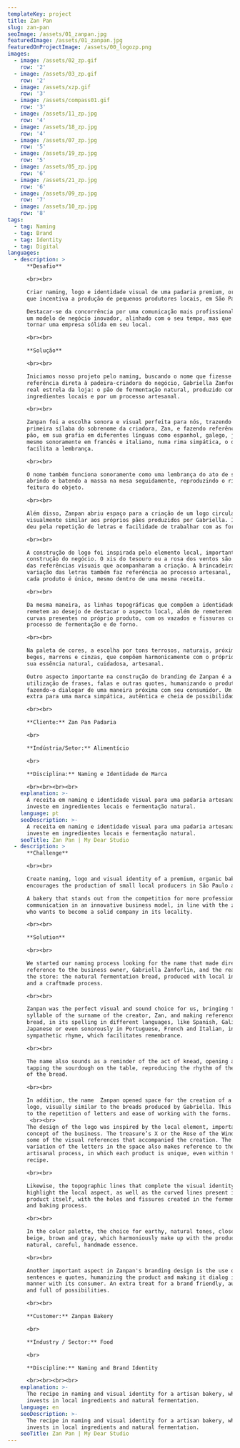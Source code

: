 ```yaml
---
templateKey: project
title: Zan Pan
slug: zan-pan
seoImage: /assets/01_zanpan.jpg
featuredImage: /assets/01_zanpan.jpg
featuredOnProjectImage: /assets/00_logozp.png
images:
  - image: /assets/02_zp.gif
    row: '2'
  - image: /assets/03_zp.gif
    row: '2'
  - image: /assets/xzp.gif
    row: '3'
  - image: /assets/compass01.gif
    row: '3'
  - image: /assets/11_zp.jpg
    row: '4'
  - image: /assets/18_zp.jpg
    row: '4'
  - image: /assets/07_zp.jpg
    row: '5'
  - image: /assets/19_zp.jpg
    row: '5'
  - image: /assets/05_zp.jpg
    row: '6'
  - image: /assets/21_zp.jpg
    row: '6'
  - image: /assets/09_zp.jpg
    row: '7'
  - image: /assets/10_zp.jpg
    row: '8'
tags:
  - tag: Naming
  - tag: Brand
  - tag: Identity
  - tag: Digital
languages:
  - description: >
      **Desafio**

      <br><br>

      Criar naming, logo e identidade visual de uma padaria premium, orgânica e
      que incentiva a produção de pequenos produtores locais, em São Paulo.

      Destacar-se da concorrência por uma comunicação mais profissionalizada em
      um modelo de negócio inovador, alinhado com o seu tempo, mas que deseja se
      tornar uma empresa sólida em seu local.

      <br><br>

      **Solução**

      <br><br>

      Iniciamos nosso projeto pelo naming, buscando o nome que fizesse
      referência direta à padeira-criadora do negócio, Gabriella Zanforlin, e à
      real estrela da loja: o pão de fermentação natural, produzido com
      ingredientes locais e por um processo artesanal.

      <br><br>

      Zanpan foi a escolha sonora e visual perfeita para nós, trazendo a
      primeira sílaba do sobrenome da criadora, Zan, e fazendo referência ao
      pão, em sua grafia em diferentes línguas como espanhol, galego, japonês ou
      mesmo sonoramente em francês e italiano, numa rima simpática, o que
      facilita a lembrança.

      <br><br>

      O nome também funciona sonoramente como uma lembrança do ato de sovar,
      abrindo e batendo a massa na mesa seguidamente, reproduzindo o ritmo da
      feitura do objeto.

      <br><br>

      Além disso, Zanpan abriu espaço para a criação de um logo circular,
      visualmente similar aos próprios pães produzidos por Gabriella. Isso se
      deu pela repetição de letras e facilidade de trabalhar com as formas.

      <br><br>

      A construção do logo foi inspirada pelo elemento local, importante na
      construção do negócio. O xis do tesouro ou a rosa dos ventos são algumas
      das referências visuais que acompanharam a criação. A brincadeira com a
      variação das letras também faz referência ao processo artesanal, em que
      cada produto é único, mesmo dentro de uma mesma receita.

      <br><br>

      Da mesma maneira, as linhas topográficas que compõem a identidade visual
      remetem ao desejo de destacar o aspecto local, além de remeterem às linhas
      curvas presentes no próprio produto, com os vazados e fissuras criadas no
      processo de fermentação e de forno.

      <br><br>

      Na paleta de cores, a escolha por tons terrosos, naturais, próximos dos
      beges, marrons e cinzas, que compõem harmonicamente com o próprio produto
      sua essência natural, cuidadosa, artesanal.

      Outro aspecto importante na construção do branding de Zanpan é a
      utilização de frases, falas e outras quotes, humanizando o produto e
      fazendo-o dialogar de uma maneira próxima com seu consumidor. Um mimo
      extra para uma marca simpática, autêntica e cheia de possibilidades.

      <br><br>

      **Cliente:** Zan Pan Padaria

      <br>

      **Indústria/Setor:** Alimentício

      <br>

      **Disciplina:** Naming e Identidade de Marca

      <br><br><br><br>
    explanation: >-
      A receita em naming e identidade visual para uma padaria artesanal, que
      investe em ingredientes locais e fermentação natural.
    language: pt
    seoDescription: >-
      A receita em naming e identidade visual para uma padaria artesanal, que
      investe em ingredientes locais e fermentação natural.
    seoTitle: Zan Pan | My Dear Studio
  - description: >
      **Challenge**

      <br><br>

      Create naming, logo and visual identity of a premium, organic bakery that
      encourages the production of small local producers in São Paulo area.

      A bakery that stands out from the competition for more professional
      communication in an innovative business model, in line with the zeitgeist,
      who wants to become a solid company in its locality.

      <br><br>

      **Solution**

      <br><br>

      We started our naming process looking for the name that made direct
      reference to the business owner, Gabriella Zanforlin, and the real star of
      the store: the natural fermentation bread, produced with local ingredients
      and a craftmade process.

      <br><br>

      Zanpan was the perfect visual and sound choice for us, bringing the first
      syllable of the surname of the creator, Zan, and making reference to the
      bread, in its spelling in different languages, like Spanish, Galician,
      Japanese or even sonorously in Portuguese, French and Italian, in a
      sympathetic rhyme, which facilitates remembrance.

      <br><br>

      The name also sounds as a reminder of the act of knead, opening and
      tapping the sourdough on the table, reproducing the rhythm of the making
      of the bread.

      <br><br>

      In addition, the name  Zanpan opened space for the creation of a circular
      logo, visually similar to the breads produced by Gabriella. This was due
      to the repetition of letters and ease of working with the forms.
       <br><br>
      The design of the logo was inspired by the local element, important in the
      concept of the business. The treasure’s X or the Rose of the Winds are
      some of the visual references that accompanied the creation. The the
      variation of the letters in the space also makes reference to the
      artisanal process, in which each product is unique, even within the same
      recipe.

      <br><br>

      Likewise, the topographic lines that complete the visual identity
      highlight the local aspect, as well as the curved lines present in the
      product itself, with the holes and fissures created in the fermentation
      and baking process. 

      <br><br>

      In the color palette, the choice for earthy, natural tones, close to the
      beige, brown and gray, which harmoniously make up with the product its
      natural, careful, handmade essence.

      <br><br>

      Another important aspect in Zanpan's branding design is the use of
      sentences e quotes, humanizing the product and making it dialog in a close
      manner with its consumer. An extra treat for a brand friendly, authentic
      and full of possibilities.

      <br><br>

      **Customer:** Zanpan Bakery

      <br>

      **Industry / Sector:** Food

      <br>

      **Discipline:** Naming and Brand Identity

      <br><br><br><br>
    explanation: >-
      The recipe in naming and visual identity for a artisan bakery, which
      invests in local ingredients and natural fermentation.
    language: en
    seoDescription: >-
      The recipe in naming and visual identity for a artisan bakery, which
      invests in local ingredients and natural fermentation.
    seoTitle: Zan Pan | My Dear Studio
---
```


